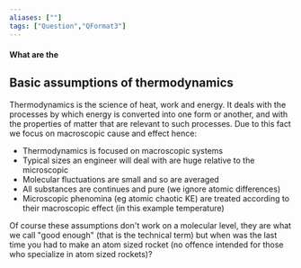 ```yaml
---
aliases: [""]
tags: ["Question","QFormat3"]
---
```


#### What are the
## Basic assumptions of thermodynamics
Thermodynamics is the science of heat, work and energy. It deals with the processes by which energy is converted into one form or another, and with the properties of matter that are relevant to such processes. Due to this fact we focus on macroscopic cause and effect hence:
- Thermodynamics is focused on macroscopic systems
- Typical sizes an engineer will deal with are huge relative to the microscopic
- Molecular fluctuations are small and so are averaged
- All substances are continues and pure (we ignore atomic differences)
- Microscopic phenomina (eg atomic chaotic KE) are treated according to their macroscopic effect (in this example temperature)

Of course these assumptions don't work on a molecular level, they are what we call "good enough" (that is the technical term) but when was the last time you had to make an atom sized rocket (no offence intended for those who specialize in atom sized rockets)?